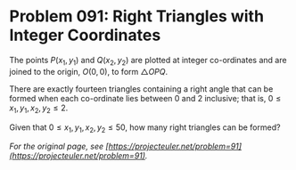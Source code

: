 # Problem 091: Right Triangles with Integer Coordinates
  
The points $P(x_1, y_1)$ and $Q(x_2, y_2)$ are plotted at integer co-ordinates and are joined to the origin, $O(0,0)$, to form $\triangle OPQ$.  
  
  
There are exactly fourteen triangles containing a right angle that can be formed when each co-ordinate lies between $0$ and $2$ inclusive; that is, $0 \le x_1, y_1, x_2, y_2 \le 2$.  
  
  
Given that $0 \le x_1, y_1, x_2, y_2 \le 50$, how many right triangles can be formed?  

*For the original page, see [https://projecteuler.net/problem=91](https://projecteuler.net/problem=91).*
